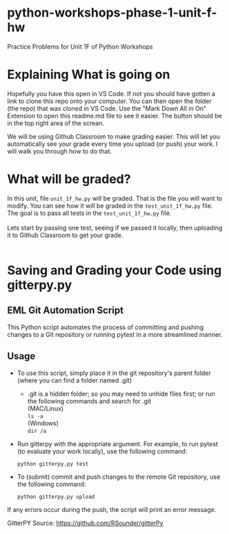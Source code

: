 # python-workshops-phase-1-unit-f-hw
Practice Problems for Unit 1F of Python Workshops

# Explaining What is going on

Hopefully you have this open in VS Code. If not you should have gotten a link to clone this repo onto your computer. You can then open the folder (the repo) that was cloned in VS Code. Use the "Mark Down All in On" Extension to open this readme.md file to see it easier. The button should be in the top right area of the screan. 

We will be using Github Classroom to make grading easier. This will let you automatically see your grade every time you upload (or push) your work. I will walk you through how to do that. 


# What will be graded?

In this unit, file `unit_1f_hw.py` will be graded. That is the file you will want to modify. You can see how it will be graded in the `test_unit_1f_hw.py` file. The goal is to pass all tests in the `test_unit_1f_hw.py` file. 
<br><br>
Lets start by passing one test, seeing if we passed it locally, then uploading it to Github Classroom to get your grade. 
<br><br>

# Saving and Grading your Code using gitterpy.py
## EML Git Automation Script
This Python script automates the process of committing and pushing changes to a Git repository or running pytest in a more streamlined manner.

## Usage
- To use this script, simply place it in the git repository's parent folder (where you can find a folder named .git) 

     - .git is a hidden folder; so you may need to unhide files first; or run the following commands and search for .git  
        (MAC/Linux)  
        `ls -a`  
        (Windows)   
        `dir /a`

- Run gitterpy with the appropriate argument. For example, to run pytest (to evaluate your work locally), use the following command:

    `python gitterpy.py test`

- To (submit) commit and push changes to the remote Git repository, use the following command:

    `python gitterpy.py upload`

If any errors occur during the push, the script will print an error message.

GitterPY Source: https://github.com/RSounder/gitterPy

